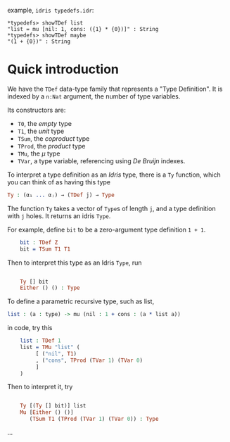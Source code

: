 example, `idris typedefs.idr`:

	*typedefs> showTDef list
	"list = mu [nil: 1, cons: ({1} * {0})]" : String
	*typedefs> showTDef maybe
	"(1 + {0})" : String


# Quick introduction

We have the `TDef` data-type family that represents a "Type Definition".
It is indexed by a `n:Nat` argument, the number of type variables.

Its constructors are:

- `T0`, the *empty* type
- `T1`, the *unit* type
- `TSum`, the *coproduct* type
- `TProd`, the *product* type
- `TMu`, the *μ* type
- `TVar`, a type variable, referencing using *De Bruijn* indexes.

To interpret a type definition as an *Idris* type, there is a `Ty` function,
which you can think of as having this type
```idris
Ty : (α₁ ... αⱼ) → (TDef j) → Type 
```
The function `Ty` takes a vector of `Type`s of length `j`, and a type
definition with `j` holes. It returns an idris `Type`.

For example, define `bit` to be a zero-argument type definition `1 + 1`.
```idris
    bit : TDef Z
    bit = TSum T1 T1
```
Then to interpret this type as an Idris `Type`, run
```idris

    Ty [] bit
    Either () () : Type
```
To define a parametric recursive type, such as list,
```idris
list : (a : type) -> mu (nil : 1 + cons : (a * list a))
```
in code, try this
```idris
    list : TDef 1
    list = TMu "list" (
         [ ("nil", T1)
         , ("cons", TProd (TVar 1) (TVar 0)
         ]
    )
```
Then to interpret it, try
```idris

    Ty [(Ty [] bit)] list
    Mu [Either () ()]
       (TSum T1 (TProd (TVar 1) (TVar 0)) : Type
```
...

